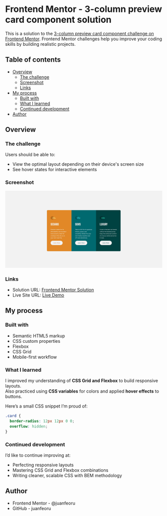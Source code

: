 # Frontend Mentor - 3-column preview card component solution

This is a solution to the [3-column preview card component challenge on Frontend Mentor](https://www.frontendmentor.io/challenges/3column-preview-card-component-pH92eAR2-). Frontend Mentor challenges help you improve your coding skills by building realistic projects.

## Table of contents

- [Overview](#overview)
  - [The challenge](#the-challenge)
  - [Screenshot](#screenshot)
  - [Links](#links)
- [My process](#my-process)
  - [Built with](#built-with)
  - [What I learned](#what-i-learned)
  - [Continued development](#continued-development)
- [Author](#author)

## Overview

### The challenge

Users should be able to:

- View the optimal layout depending on their device's screen size
- See hover states for interactive elements

### Screenshot

![](./design/desktop-design.jpg)

### Links

- Solution URL: [Frontend Mentor Solution](https://www.frontendmentor.io/solutions/3column-preview-card-component-solution)
- Live Site URL: [Live Demo](https://your-live-site-url.com)

## My process

### Built with

- Semantic HTML5 markup
- CSS custom properties
- Flexbox
- CSS Grid
- Mobile-first workflow

### What I learned

I improved my understanding of **CSS Grid and Flexbox** to build responsive layouts.  
Also practiced using **CSS variables** for colors and applied **hover effects** to buttons.

Here’s a small CSS snippet I’m proud of:

```css
.card {
  border-radius: 12px 12px 0 0;
  overflow: hidden;
}
```

### Continued development

I’d like to continue improving at:

- Perfecting responsive layouts
- Mastering CSS Grid and Flexbox combinations
- Writing cleaner, scalable CSS with BEM methodology

## Author

- Frontend Mentor - @juanfeoru
- GitHub - juanfeoru
